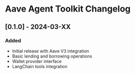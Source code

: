 # Aave Agent Toolkit Changelog

## [0.1.0] - 2024-03-XX

### Added
- Initial release with Aave V3 integration
- Basic lending and borrowing operations
- Wallet provider interface
- LangChain tools integration
